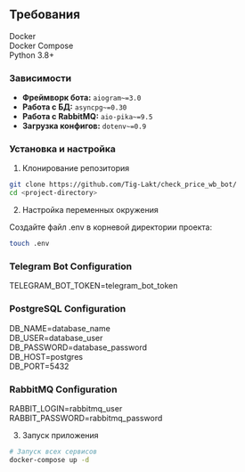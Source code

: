 ## Требования
Docker  
Docker Compose  
Python 3.8+ 

### Зависимости

*   **Фреймворк бота:** `aiogram~=3.0`
*   **Работа с БД:** `asyncpg~=0.30`
*   **Работа с RabbitMQ:** `aio-pika~=9.5`
*   **Загрузка конфигов:** `dotenv~=0.9`

### Установка и настройка
1. Клонирование репозитория

```bash
git clone https://github.com/Tig-Lakt/check_price_wb_bot/  
cd <project-directory>
```

2. Настройка переменных окружения  

Создайте файл .env в корневой директории проекта:

```bash
touch .env
```

### Telegram Bot Configuration
TELEGRAM_BOT_TOKEN=telegram_bot_token  

### PostgreSQL Configuration
DB_NAME=database_name  
DB_USER=database_user  
DB_PASSWORD=database_password  
DB_HOST=postgres  
DB_PORT=5432  

### RabbitMQ Configuration
RABBIT_LOGIN=rabbitmq_user  
RABBIT_PASSWORD=rabbitmq_password  

3. Запуск приложения

```bash
# Запуск всех сервисов
docker-compose up -d
```
